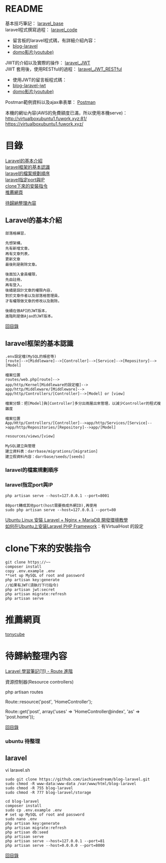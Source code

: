 # README
基本技巧筆記：
<a href="https://github.com/iachievedream/demo_code/blob/master/laravel/laravel_base.md">laravel_base</a><br>
laravel程式撰寫過程：
<a href="https://github.com/iachievedream/demo_code/blob/master/laravel/laravel_code.md">laravel_code</a>
* 留言板的laravel程式碼，有詳細介紹內容：
* <a href="https://github.com/iachievedream/blog-laravel">blog-laravel</a>
* <a href="https://www.youtube.com/watch?time_continue=13&v=PgSaVoqxjTo&feature=emb_logo">domo影片(youtube)</a>

JWT的介紹以及實際的操作：
<a href="https://github.com/iachievedream/demo_code/blob/master/laravel/laravel_JWT.md">laravel_JWT</a><br>
JWT 套用後，使用RESTful的過程：
<a href="https://github.com/iachievedream/demo_code/blob/master/laravel/laravel_JWT_RESTful.md">laravel_JWT_RESTful</a>
* 使用JWT的留言板程式碼：
* <a href="https://github.com/iachievedream/blog-laravel-jwt">blog-laravel-jwt</a>
* <a href="https://www.youtube.com/watch?v=yn9q4NXd7BM&list=PLfBT9P5LG1z8n61SkoeK5nxIdS83LwZi3&index=2&t=156s">domo影片(youtube)</a>

Postman範例資料以及ajax串表單：
<a href="https://github.com/iachievedream/demo_code/tree/master/Postman">Postman</a><br>


本機的網址內容(AWS的免費額度已滿，所以使用本機serve)：<br>
<a href="http://virtualboxubuntu1.fuwork.xyz:81/">http://virtualboxubuntu1.fuwork.xyz:81/</a><br>
<a href="https://virtualboxubuntu1.fuwork.xyz/">https://virtualboxubuntu1.fuwork.xyz/</a><br>


# 目錄
[Laravel的基本介紹](#Laravel的基本介紹)<br>
[laravel框架的基本認識](#laravel框架的基本認識)<br>
[laravel的檔案規劃順序](#laravel的檔案規劃順序)<br>
[laravel指定port與IP](#laravel指定port與IP)<br>
[clone下來的安裝指令](#clone下來的安裝指令)<br>
[推薦網頁](#推薦網頁)<br>

[待歸納整理內容](#待歸納整理內容)<br>


## Laravel的基本介紹
~~~
部落格練習，

先想架構，
先有新增文章，
再有文章列表，
更新文章
最後則是刪除文章。

後面加入會員權限，
先由註冊，
再有登入，
後續是設計文章的權限內容，
對於文章作者以及部落格管理員，
才有權限做文章的修改以及刪除。

後續在做API的JWT版本，
進階則是做Ajax的JWT版本。
~~~

[回目錄](#目錄)

## laravel框架的基本認識

~~~
.env設定檔(MySQL的帳密等)
[route]-->[Middleware]-->[Controller]-->[Service]-->[Repository]-->[Model]

檔案位置
routes/web.php[route]-->
app/http/Kernel[Middleware的設定檔]-->
app/http/Middleware/[Middleware]-->
app/http/Controllers/[Controller]-->[Model] or [view]

檔案分類：把[Model]與[Controller]多分出兩層出來管理，以減少Controller的程式複雜度

檔案位置
App/Http/Controllers/[Controller]-->app/http/Services/[Service]-->app/http/Repositories/[Repository]-->app/[Model]

resources/views/[view]

MySQL建立與管理
建立資料表：darrbase/migrations/[migration]
建立假資料內容：darrbase/seeds/[seeds]
~~~

### laravel的檔案規劃順序


### laravel指定port與IP

~~~
php artisan serve --host=127.0.0.1 --port=8001

80port轉成其他port(host需要換成外網ID),再使用
sudo php artisan serve --host=127.0.0.1 --port=80
~~~

<a href="https://blog.gtwang.org/linux/ubuntu-linux-laravel-nginx-mariadb-installation-tutorial/">Ubuntu Linux 安裝 Laravel + Nginx + MariaDB 開發環境教學</a><br>
<a href="https://www.howtoing.com/install-laravel-php-framework-on-ubuntu">如何在Ubuntu上安装Laravel PHP Framework</a>：有VirtualHost 的設定<br>

# clone下來的安裝指令
~~~
git clone https://~~
composer install 
copy .env.example .env
**set up MySQL of root and password
php artisan key:generate
//如果有JWT(須執行下行指令)
php artisan jwt:secret
php artisan migrate:refresh
php artisan serve
~~~

# 推薦網頁
<a href="https://blog.tonycube.com/">tonycube</a><br>

# 待歸納整理內容
<a href="http://blog.tonycube.com/2015/01/laravel-11-route.html">Laravel 學習筆記(11) - Route 進階</a><br>

資源控制器(Resource controllers)

php artisan routes

Route::resource('post', 'HomeController');

Route::get('post', array('uses' => 'HomeController@index', 'as' => 'post.home'));


[回目錄](#目錄)


### ubuntu 待整理


## laravel
vi laravel.sh
~~~
sudo git clone https://github.com/iachievedream/blog-laravel.git
sudo chmod -R www-data:www-data /var/www/html/blog-laravel
sudo chmod -R 755 blog-laravel
sudo chmod -R 777 blog-laravel/storage

cd blog-laravel
composer install 
sudo cp .env.example .env
# set up MySQL of root and password
sudo nano .env
php artisan key:generate
php artisan migrate:refresh
php artisan db:seed
php artisan serve
php artisan serve --host=127.0.0.1 --port=81
php artisan serve --host=0.0.0.0 --port=8000
~~~
[回目錄](#docker)